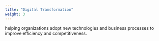 ```yaml
---
title: "Digital Transformation"
weight: 3
---
```

helping organizations adopt new technologies and business processes to improve efficiency and competitiveness.